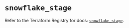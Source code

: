 # `snowflake_stage`

Refer to the Terraform Registry for docs: [`snowflake_stage`](https://registry.terraform.io/providers/snowflake-labs/snowflake/0.94.1/docs/resources/stage).
